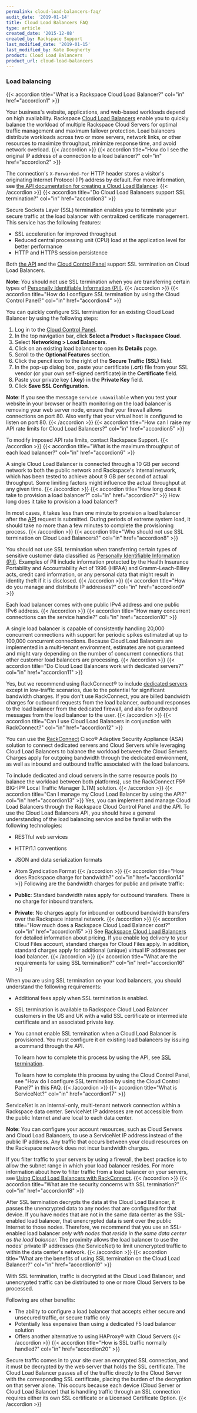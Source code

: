 ```yaml
---
permalink: cloud-load-balancers-faq/
audit_date: '2019-01-14'
title: Cloud Load Balancers FAQ
type: article
created_date: '2015-12-08'
created_by: Rackspace Support
last_modified_date: '2019-01-15'
last_modified_by: Kate Dougherty
product: Cloud Load Balancers
product_url: cloud-load-balancers
---
```


### Load balancing

{{< accordion title="What is a Rackspace Cloud Load Balancer?" col="in" href="accordion1" >}}

Your business's website, applications, and web-based workloads depend
on high availability. Rackspace [Cloud Load
Balancers](https://www.rackspace.com/cloud/load-balancing/) enable you
to quickly balance the workload of multiple Rackspace Cloud Servers for optimal
traffic management and maximum failover protection. Load balancers
distribute workloads across two or more servers, network links, or
other resources to maximize throughput, minimize response time, and
avoid network overload.
{{< /accordion >}}
{{< accordion title="How do I see the original IP address of a connection to a load balancer?" col="in" href="accordion2" >}}

The connection's `X-Forwarded-For` HTTP header stores a visitor's
originating Internet Protocol (IP) address by default. For more information,
see [the API documentation for creating a Cloud Load
Balancer](https://developer.rackspace.com/docs/cloud-load-balancers/v1/developer-guide/#creating-a-load-balancer).
{{< /accordion >}}
{{< accordion title="Do Cloud Load Balancers support SSL termination?" col="in" href="accordion3" >}}

Secure Sockets Layer (SSL) termination enables you to terminate your secure
traffic at the load balancer with centralized certificate management. This
service has the following features:

-   SSL acceleration for improved throughput
-   Reduced central processing unit (CPU) load at the application level
    for better performance
-   HTTP and HTTPS session persistence

Both [the
API](https://developer.rackspace.com/docs/cloud-load-balancers/v1/developer-guide/#document-api-operations/ssl-termination) and the [Cloud Control
Panel](https://login.rackspace.com/) support SSL termination on Cloud Load
Balancers.

**Note**: You should not use SSL termination when you are transferring certain
types of [Personally Identifiable Information
(PII)](/support/how-to/definition-of-personally-identifiable-information-pii).
{{< /accordion >}}
{{< accordion title="How do I configure SSL termination by using the Cloud Control Panel?" col="in" href="accordion4" >}}

You can quickly configure SSL termination for an existing Cloud Load
Balancer by using the following steps:

1. Log in to the [Cloud Control Panel](https://login.rackspace.com/).
2. In the top navigation bar, click **Select a Product > Rackspace Cloud**.
3. Select **Networking > Load Balancers**.
4. Click on an existing load balancer to open its **Details** page.
5. Scroll to the **Optional Features** section.
6. Click the pencil icon to the right of the **Secure Traffic (SSL)**
   field.
7. In the pop-up dialog box, paste your certificate (**.crt**) file from your
   SSL vendor (or your own self-signed certificate) in the **Certificate**
   field.
8. Paste your private key (**.key**) in the **Private Key** field.
9. Click **Save SSL Configuration**.

**Note**: If you see the message `service unavailable` when you test your
website in your browser or health monitoring on the load balancer is removing
your web server node, ensure that your firewall allows connections on port 80.
Also verify that your virtual host is configured to listen on port 80.
{{< /accordion >}}
{{< accordion title="How can I raise my API rate limits for Cloud Load Balancers?" col="in" href="accordion5" >}}

To modify imposed API rate limits, contact Rackspace Support.
{{< /accordion >}}
{{< accordion title="What is the maximum throughput of each load balancer?" col="in" href="accordion6" >}}

A single Cloud Load Balancer is connected through a 10 GB per second network
to both the public network and Rackspace's internal network, which has
been tested to achieve about 9 GB per second of actual throughput. Some
limiting factors might influence the actual throughput at any given
time.
{{< /accordion >}}
{{< accordion title="How long does it take to provision a load balancer?" col="in" href="accordion7" >}}
How long does it take to provision a load balancer?

In most cases, it takes less than one minute to provision a load
balancer after the
[API](https://www.rackspace.com/cloud/cloud_hosting_products/loadbalancers/api/)
request is submitted. During periods of extreme system load, it should
take no more than a few minutes to complete the provisioning process.
{{< /accordion >}}
{{< accordion title="Who should not use SSL termination on Cloud Load Balancers?" col="in" href="accordion8" >}}

You should not use SSL termination when transferring certain types of
sensitive customer data classified as [Personally Identifiable Information
(PII)](/support/how-to/definition-of-personally-identifiable-information-pii).
Examples of PII include information protected by the Health Insurance
Portability and Accountability Act of 1996 (HIPAA) and
Gramm-Leach-Bliley acts, credit card information, or any personal data
that might result in identity theft if it is disclosed.
{{< /accordion >}}
{{< accordion title="How do you manage and distribute IP addresses?" col="in" href="accordion9" >}}

Each load balancer comes with one public IPv4 address and one public IPv6
address.
{{< /accordion >}}
{{< accordion title="How many concurrent connections can the service handle?" col="in" href="accordion10" >}}

A single load balancer is capable of consistently handling 20,000
concurrent connections with support for periodic spikes estimated at up
to 100,000 concurrent connections. Because Cloud Load Balancers are
implemented in a multi-tenant environment, estimates are not guaranteed
and might vary depending on the number of concurrent connections that
other customer load balancers are processing.
{{< /accordion >}}
{{< accordion title="Do Cloud Load Balancers work with dedicated servers?" col="in" href="accordion11" >}}

Yes, but we recommend using RackConnect&reg; to include [dedicated
servers](https://www.rackspace.com/managed-hosting/dedicated-servers/)
except in low-traffic scenarios, due to the potential for
significant bandwidth charges. If you don't use RackConnect, you are billed
bandwidth charges for outbound requests from the load balancer, outbound
responses to the load balancer from the dedicated firewall, and also for
outbound messages from the load balancer to the user.
{{< /accordion >}}
{{< accordion title="Can I use Cloud Load Balancers in conjunction with RackConnect?" col="in" href="accordion12" >}}

You can use the
[RackConnect](https://www.rackspace.com/cloud/hybrid/rackconnect/)
Cisco&reg; Adaptive Security Appliance (ASA) solution to connect dedicated
servers and Cloud Servers while leveraging Cloud Load Balancers
to balance the workload between the Cloud Servers. Charges apply for
outgoing bandwidth through the dedicated environment, as well as
inbound and outbound traffic associated with the load balancers.

To include dedicated and cloud servers in the same resource pools (to
balance the workload between both platforms), use the RackConnect F5&reg;
BIG-IP&reg; Local Traffic Manager (LTM) solution.
{{< /accordion >}}
{{< accordion title="Can I manage my Cloud Load Balancer by using the API?" col="in" href="accordion13" >}}
Yes, you can implement and manage Cloud Load Balancers
through the Rackspace Cloud Control Panel and the API. To use the
Cloud Load Balancers API, you should have a general understanding of
the load balancing service and be familiar with the following technologies:

-   RESTful web services
-   HTTP/1.1 conventions
-   JSON and data serialization formats
-   Atom Syndication Format
{{< /accordion >}}
{{< accordion title="How does Rackspace charge for bandwidth?" col="in" href="accordion14" >}}
Following are the bandwidth charges for public and private traffic:

-   **Public**: Standard bandwidth rates apply for outbound transfers.
    There is no charge for inbound transfers.
-   **Private**: No charges apply for inbound or outbound bandwidth
    transfers over the Rackspace internal network.
{{< /accordion >}}
{{< accordion title="How much does a Rackspace Cloud Load Balancer cost?" col="in" href="accordion15" >}}
See [Rackspace Cloud Load
Balancers](https://www.rackspace.com/cloud/load-balancing/pricing/)
for detailed information about pricing. If you enable log delivery
to your Cloud Files account, standard charges for Cloud Files apply.
In addition, standard charges apply for additional (unique) virtual IP
addresses per load balancer.
{{< /accordion >}}
{{< accordion title="What are the requirements for using SSL termination?" col="in" href="accordion16" >}}

When you are using SSL termination on your load balancers, you should
understand the following requirements:

-   Additional fees apply when SSL termination is enabled.
-   SSL termination is available to Rackspace Cloud Load Balancer
    customers in the US and UK with a valid SSL certificate or intermediate
    certificate and an associated private key.
-   You cannot enable SSL termination when a Cloud Load Balancer is
    provisioned. You must configure it on existing load balancers by
    issuing a command through the API.

    To learn how to complete this process by using the API,
    see [SSL termination](https://developer.rackspace.com/docs/cloud-load-balancers/v1/api-reference/ssl-termination/).

    To learn how to complete this process by using the Cloud Control Panel,
    see "How do I configure SSL termination by using the Cloud Control Panel?"
    in this FAQ.
{{< /accordion >}}
{{< accordion title="What is ServiceNet?" col="in" href="accordion17" >}}


ServiceNet is an internal-only, multi-tenant network connection within
a Rackspace data center. ServiceNet IP addresses are not accessible
from the public Internet and are local to each data center.

**Note**: You can configure your account resources, such as Cloud
Servers and Cloud Load Balancers, to use a ServiceNet IP address
instead of the public IP address. Any traffic that occurs between your
cloud resources on the Rackspace network does not incur bandwidth
charges.

If you filter traffic to your servers by using a firewall, the best
practice is to allow the subnet range in which your load balancer
resides. For more information about how to filter traffic from
a load balancer on your servers, see [Using Cloud Load Balancers with
RackConnect](/support/how-to/using-cloud-load-balancers-with-rackconnect).
{{< /accordion >}}
{{< accordion title="What are the security concerns with SSL termination?" col="in" href="accordion18" >}}

After SSL termination decrypts the data at the Cloud Load Balancer, it
passes the unencrypted data to any nodes that are configured for that
device. If you have nodes that are not in the same data center as the
SSL-enabled load balancer, that unencrypted data is sent over the public
Internet to those nodes. Therefore, we recommend that you use an
SSL-enabled load balancer *only with nodes that reside in the same data
center as the load balancer.* The proximity allows the load balancer to
use the nodes' private IP addresses (the ServiceNet) to limit
unencrypted traffic to within the data center's network.
{{< /accordion >}}
{{< accordion title="What are the benefits of using SSL termination on the Cloud Load Balancer?" col="in" href="accordion19" >}}

With SSL termination, traffic is decrypted at the Cloud Load
Balancer, and unencrypted traffic can be distributed to one or more
Cloud Servers to be processed.

Following are other benefits:

-   The ability to configure a load balancer that accepts either secure and
    unsecured traffic, or secure traffic only
-   Potentially less expensive than using a dedicated F5 load balancer solution
-   Offers another alternative to using HAProxy&reg; with Cloud Servers
{{< /accordion >}}
{{< accordion title="How is SSL traffic normally handled?" col="in" href="accordion20" >}}

Secure traffic comes in to your site over an encrypted SSL connection,
and it must be decrypted by the web server that holds the SSL
certificate. The Cloud Load Balancer passes all of the traffic directly
to the Cloud Server with the corresponding SSL certificate,
placing the burden of the decryption on that server alone.
This occurs because each device (Cloud Server or Cloud Load Balancer)
that is handling traffic through an SSL connection requires either
its own SSL certificate or a Licensed Certificate Option.
{{< /accordion >}}
